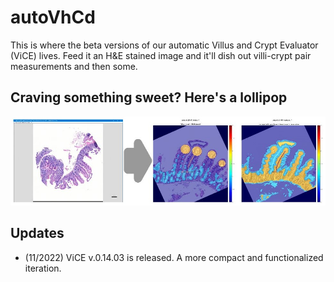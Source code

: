 # autoVhCd
This is where the beta versions of our automatic Villus and Crypt Evaluator (ViCE) lives. Feed it an H&E stained image and it'll dish out villi-crypt pair measurements and then some.

## Craving something sweet? Here's a lollipop 
![Summary](https://github.com/lajeffrey/autoVhCd/blob/bc6594c7467cb66f548f7ae02936651704dde13c/ViCE%20pic.jpg)


## Updates
* (11/2022) ViCE v.0.14.03 is released. A more compact and functionalized iteration. 


